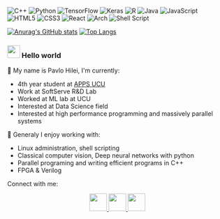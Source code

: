 ![C++](https://img.shields.io/badge/c++-%2300599C.svg?style=for-the-badge&logo=c%2B%2B&logoColor=white)
![Python](https://img.shields.io/badge/python-3670A0?style=for-the-badge&logo=python&logoColor=ffdd54)
![TensorFlow](https://img.shields.io/badge/TensorFlow-%23FF6F00.svg?style=for-the-badge&logo=TensorFlow&logoColor=white)
![Keras](https://img.shields.io/badge/Keras-%23D00000.svg?style=for-the-badge&logo=Keras&logoColor=white)
![R](https://img.shields.io/badge/r-%23276DC3.svg?style=for-the-badge&logo=r&logoColor=white)
![Java](https://img.shields.io/badge/java-%23ED8B00.svg?style=for-the-badge&logo=java&logoColor=white)
![JavaScript](https://img.shields.io/badge/javascript-%23323330.svg?style=for-the-badge&logo=javascript&logoColor=%23F7DF1E)
![HTML5](https://img.shields.io/badge/html5-%23E34F26.svg?style=for-the-badge&logo=html5&logoColor=white)
![CSS3](https://img.shields.io/badge/css3-%231572B6.svg?style=for-the-badge&logo=css3&logoColor=white)
![React](https://img.shields.io/badge/react-%2320232a.svg?style=for-the-badge&logo=react&logoColor=%2361DAFB)
![Arch](https://img.shields.io/badge/Arch%20Linux-1793D1?logo=arch-linux&logoColor=fff&style=for-the-badge)
![Shell Script](https://img.shields.io/badge/shell_script-%23121011.svg?style=for-the-badge&logo=gnu-bash&logoColor=white)

[![Anurag's GitHub stats](https://github-readme-stats.vercel.app/api?username=Pavlik1400&theme=dark&show_icons=true&hide_rank=true)](https://github.com/anuraghazra/github-readme-stats)
[![Top Langs](https://github-readme-stats.vercel.app/api/top-langs/?username=Pavlik1400&layout=compact&langs_count=8&theme=dark)](https://github.com/anuraghazra/github-readme-stats)

### <img src="https://github.com/rajput2107/rajput2107/blob/master/Assets/Hi.gif" width="29px"> Hello world
🔭 My name is Pavlo Hilei, I'm currently:
- 4th year student at [APPS UCU](https://apps.ucu.edu.ua/en/)
- Work at SoftServe R&D Lab
- Worked at ML lab at UCU
- Interested at Data Science field
- Interested at high performance programming and massively parallel systems

🌱 Generaly I enjoy working with:
- Linux administration, shell scripting
- Classical computer vision, Deep neural networks with python
- Parallel programing and writing efficient programs in C++ 
- FPGA & Verilog

Connect with me:

<p align="center">
  <a href="https://www.linkedin.com/in/pavlo-hilei-b25098194/" target="blank">
    <img src="https://github.com/yushi1007/yushi1007/blob/main/images/linkedin.svg" width="40px">
  </a> 
  <a href="https://t.me/pavlohiley" target="blank">
    <img src="https://www.vectorlogo.zone/logos/telegram/telegram-icon.svg" width="40px">
  </a>
  <a href="mailto:nick.p.hilei@ucu.edu.ua" target="blank">
    <img src="https://www.vectorlogo.zone/logos/gmail/gmail-icon.svg" width="40px">
  </a>
</p>
<!-- ### Hi there 👋 -->

<!--
**Pavlik1400/Pavlik1400** is a ✨ _special_ ✨ repository because its `README.md` (this file) appears on your GitHub profile.

Here are some ideas to get you started:

- 🔭 I’m currently working on ...
- 🌱 I’m currently learning ...
- 👯 I’m looking to collaborate on ...
- 🤔 I’m looking for help with ...
- 💬 Ask me about ...
- 📫 How to reach me: ...
- 😄 Pronouns: ...
- ⚡ Fun fact: ...
-->
